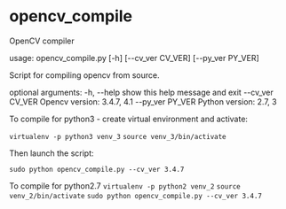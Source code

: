 # opencv_compile
OpenCV compiler


usage: opencv_compile.py [-h] [--cv_ver CV_VER] [--py_ver PY_VER]

Script for compiling opencv from source.

optional arguments:
  -h, --help       show this help message and exit
  --cv_ver CV_VER  Opencv version: 3.4.7, 4.1
  --py_ver PY_VER  Python version: 2.7, 3


To compile for python3 - create virtual environment and activate: 

```virtualenv -p python3 venv_3```
```source venv_3/bin/activate```

Then launch the script:

```sudo python opencv_compile.py --cv_ver 3.4.7```


To compile for python2.7 
```virtualenv -p python2 venv_2```
```source venv_2/bin/activate```
```sudo python opencv_compile.py --cv_ver 3.4.7```
